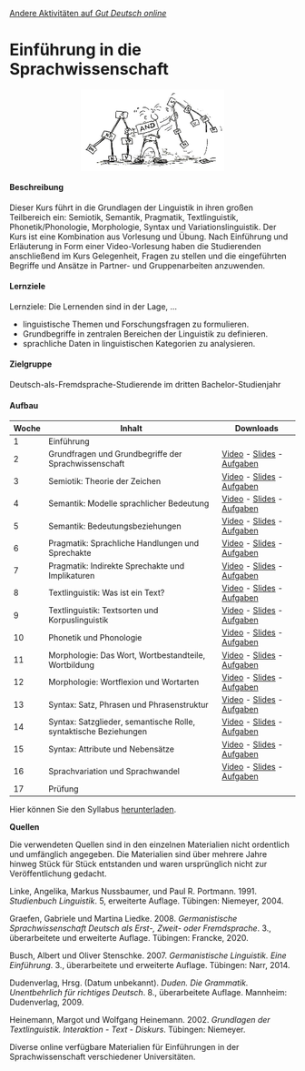 <head>
    <base target="_blank">
</head>

<a href="./../index.html" target="_self">Andere Aktivitäten auf *Gut Deutsch
online*</a>

# Einführung in die Sprachwissenschaft

<img src="images/syntax_action.jpg" style="display: block; margin: auto; width: 50%;" />

#### Beschreibung

Dieser Kurs führt in die Grundlagen der Linguistik in ihren großen Teilbereich ein: Semiotik, Semantik, Pragmatik, Textlinguistik, Phonetik/Phonologie, Morphologie, Syntax und Variationslinguistik. Der Kurs ist eine Kombination aus Vorlesung und Übung. Nach Einführung und Erläuterung in Form einer Video-Vorlesung haben die Studierenden anschließend im Kurs Gelegenheit, Fragen zu stellen und die eingeführten Begriffe und Ansätze in Partner- und Gruppenarbeiten anzuwenden.

#### Lernziele

Lernziele: Die Lernenden sind in der Lage, ...

* linguistische Themen und Forschungsfragen zu formulieren.
* Grundbegriffe in zentralen Bereichen der Linguistik zu definieren.
* sprachliche Daten in linguistischen Kategorien zu analysieren.

#### Zielgruppe

Deutsch-als-Fremdsprache-Studierende im dritten Bachelor-Studienjahr

#### Aufbau

Woche|Inhalt|Downloads
-----|-------------------------|-----
1|Einführung|
2|Grundfragen und Grundbegriffe der Sprachwissenschaft|[Video](https://e1.pcloud.link/publink/show?code=XZT5eLZuRkgmJe8pWpSqfAnP6pbeSQmLMoy) - [Slides](https://e1.pcloud.link/publink/show?code=XZVT1LZ1XaYn681moyTt5pv5RHNvSYnK0OV) - [Aufgaben](https://e1.pcloud.link/publink/show?code=XZST1LZkyLtYIFzOH0Lgta8kfmgzVvg4dfV)
3|Semiotik: Theorie der Zeichen|[Video](https://e1.pcloud.link/publink/show?code=XZK5eLZ3cOe1rEkC8YKrwRl60hEOf7WsWk0) - [Slides](https://e1.pcloud.link/publink/show?code=XZ0T1LZTUtf5AdNICh0urLQfBBGpLgCJXOk) - [Aufgaben](https://e1.pcloud.link/publink/show?code=XZjT1LZyNDIGAicyWhvz5e7sYfvOVn4cBzk)
4|Semantik: Modelle sprachlicher Bedeutung|[Video](https://e1.pcloud.link/publink/show?code=XZd5eLZSBNzDDjGiWHcednEj0mkhzsGlzyy) - [Slides](https://e1.pcloud.link/publink/show?code=XZ5T1LZHXMyML8jjwmlkSvvhpSoczmI5u5k) - [Aufgaben](https://e1.pcloud.link/publink/show?code=XZuT1LZFT5l0YJqS0BLnoPr1UmGrHsqnwxy)
5|Semantik: Bedeutungsbeziehungen|[Video](https://e1.pcloud.link/publink/show?code=XZt5eLZWBOT8VasIrHlnAwN1fMj77bOUrXX) - [Slides](https://e1.pcloud.link/publink/show?code=XZJT1LZL5PWghFtGTS5t0LFEbObKhGMnafV) - [Aufgaben](https://e1.pcloud.link/publink/show?code=XZfT1LZSf7EPe1AMOhx0gLk0GybG0VEtNSk)
6|Pragmatik: Sprachliche Handlungen und Sprechakte|[Video](https://e1.pcloud.link/publink/show?code=XZ65eLZtzascr98vrRQ4jQuLHbigj2IzR87) - [Slides](https://e1.pcloud.link/publink/show?code=XZFT1LZR147AjWb1kub5QFIKDkuPXxCUJmV) - [Aufgaben](https://e1.pcloud.link/publink/show?code=XZ2T1LZytKg72mAQJuSsaTezR9TrpDVEIek)
7|Pragmatik: Indirekte Sprechakte und Implikaturen|[Video](https://e1.pcloud.link/publink/show?code=XZO5eLZ69kCX3b2SqRwzgmHPmdkLfRS1UJX) - [Slides](https://e1.pcloud.link/publink/show?code=XZpT1LZ1bC55lMdNIpAIJnL8gjayQ91Uu9y) - [Aufgaben](https://e1.pcloud.link/publink/show?code=XZWT1LZoJJt0DvOfTQCENiGErTTlLMev50k)
8|Textlinguistik: Was ist ein Text?|[Video](https://e1.pcloud.link/publink/show?code=XZ6M1LZnG2x84oA2cVumUN7sdMBqkh1tXnX) - [Slides](https://e1.pcloud.link/publink/show?code=XZHT1LZ1sE5JNDpt5Jd3b0r47mw5Qkhov7X) - [Aufgaben](https://e1.pcloud.link/publink/show?code=XZsT1LZ0zCQsfSXbPH0CrUSGNtQ0mwCMHAX)
9|Textlinguistik: Textsorten und Korpuslinguistik|[Video](https://e1.pcloud.link/publink/show?code=XZEM1LZpbNDGuN3RyLiAP3NIDfWR0nAGyOV) - [Slides](https://e1.pcloud.link/publink/show?code=XZzT1LZhRG6JCW0MOyX8bKDRM4zfps7Q9BV) - [Aufgaben](https://e1.pcloud.link/publink/show?code=XZDT1LZwPE7QzgiMfJqbv2x8YAAqBNLSTAV)
10|Phonetik und Phonologie|[Video](https://e1.pcloud.link/publink/show?code=XZOM1LZFjmHaTnumFBjezKbQPOQg7Tth0q7) - [Slides](https://e1.pcloud.link/publink/show?code=XZRT1LZRDO5gcPDaYVbu8Xdj9v7QbR5lJcV) - [Aufgaben](https://e1.pcloud.link/publink/show?code=XZ1T1LZwIyxJeQMMK5m8QCtTwereJeac9dk)
11|Morphologie: Das Wort, Wortbestandteile, Wortbildung|[Video](https://e1.pcloud.link/publink/show?code=XZvM1LZpM9gDhJkq5BSiz380N1f4B3sCzvk) - [Slides](https://e1.pcloud.link/publink/show?code=XZLT1LZV0iO9Dm9pQusfTAXGljDsQgF2QXk) - [Aufgaben](https://e1.pcloud.link/publink/show?code=XZeT1LZVjDR5N2h9G7egbiUcA4eF4EY2xYX)
12|Morphologie: Wortflexion und Wortarten|[Video](https://e1.pcloud.link/publink/show?code=XZiM1LZLFQ60YoAm5LfFw533z6bX70Bqo2X) - [Slides](https://e1.pcloud.link/publink/show?code=XZ4T1LZ6lU13wbPS3QW9ULQyID9T0hQxIK7) - [Aufgaben](https://e1.pcloud.link/publink/show?code=XZ9T1LZCxcj0J82KOQCB5BRhuslfhIFrxS7)
13|Syntax: Satz, Phrasen und Phrasenstruktur|[Video](https://e1.pcloud.link/publink/show?code=XZrM1LZ1H2RIzJWMfRVnUj67Ofkop8UYgV7) - [Slides](https://e1.pcloud.link/publink/show?code=XZ8T1LZR4SlSKCChYhMJCbqWWGQkyKS7RCk) - [Aufgaben](https://e1.pcloud.link/publink/show?code=XZMT1LZV5AzlVctdimDVFE4blHSVLKGo3M7)
14|Syntax: Satzglieder, semantische Rolle, syntaktische Beziehungen|[Video](https://e1.pcloud.link/publink/show?code=XZcM1LZWRxRsXt7c0SiSngUc8fsHSpmuf6k) - [Slides](https://e1.pcloud.link/publink/show?code=XZQT1LZYUsvahE187kymVRwGqqQWmxiiquV) - [Aufgaben](https://e1.pcloud.link/publink/show?code=XZTT1LZfHz3xTnflCm6OzuRxTEkSLOy7sKk)
15|Syntax: Attribute und Nebensätze|[Video](https://e1.pcloud.link/publink/show?code=XZoM1LZTgdo4vdbdjz9RIRcAINJgSMPwERk) - [Slides](https://e1.pcloud.link/publink/show?code=XZYT1LZGHo5OdLuof0VE9QSqXR1a897poOk) - [Aufgaben](https://e1.pcloud.link/publink/show?code=XZgT1LZqzsx1pLcLfHBgiUUx6M2o5dG7S4V)
16|Sprachvariation und Sprachwandel|[Video](https://e1.pcloud.link/publink/show?code=XZyT1LZYQlqVHwTwz0bAbnQFkw4Gugw6JPy) - [Slides](https://e1.pcloud.link/publink/show?code=XZbT1LZQ5UIOVk6sd5IL8aTuUdAekYcIgCk) - [Aufgaben](https://e1.pcloud.link/publink/show?code=XZPT1LZEQDdwb2RVYLHmdlS9O4E7uSMaydy)
17|Prüfung

Hier können Sie den Syllabus [herunterladen](https://e.pcloud.link/publink/show?code=XZXa22Zi4BT0XBANqfT0L8qG4cSTftddmP7).

**Quellen**

Die verwendeten Quellen sind in den einzelnen Materialien nicht ordentlich und umfänglich angegeben. Die Materialien sind über mehrere Jahre hinweg Stück für Stück entstanden und waren ursprünglich nicht zur Veröffentlichung gedacht.

Linke, Angelika, Markus Nussbaumer, und Paul R. Portmann. 1991. *Studienbuch Linguistik*. 5, erweiterte Auflage. Tübingen: Niemeyer, 2004.

Graefen, Gabriele und Martina Liedke. 2008. *Germanistische Sprachwissenschaft Deutsch als Erst-, Zweit- oder Fremdsprache*. 3., überarbeitete und erweiterte Auflage. Tübingen: Francke, 2020.

Busch, Albert und Oliver Stenschke. 2007. *Germanistische Linguistik. Eine Einführung*. 3., überarbeitete und erweiterte Auflage. Tübingen: Narr, 2014.

Dudenverlag, Hrsg. (Datum unbekannt). *Duden. Die Grammatik. Unentbehrlich für richtiges Deutsch*. 8., überarbeitete Auflage. Mannheim: Dudenverlag, 2009.

Heinemann, Margot und Wolfgang Heinemann. 2002. *Grundlagen der Textlinguistik. Interaktion - Text - Diskurs*. Tübingen: Niemeyer.

Diverse online verfügbare Materialien für Einführungen in der Sprachwissenschaft verschiedener Universitäten.
